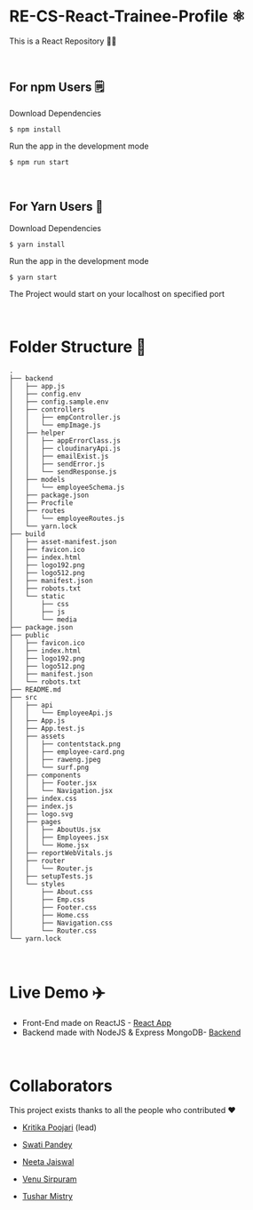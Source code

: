 # RE-CS-React-Trainee-Profile ⚛️

This is a React Repository 👨‍💻

<br>

## For npm Users 🗒️

Download Dependencies

```
$ npm install
```

Run the app in the development mode

```
$ npm run start
```

<br>

## For Yarn Users 🧶

Download Dependencies

```
$ yarn install
```

Run the app in the development mode

```
$ yarn start
```

The Project would start on your localhost on specified port

<br>

# Folder Structure 📁

```
.
├── backend
│   ├── app.js
│   ├── config.env
│   ├── config.sample.env
│   ├── controllers
│   │   ├── empController.js
│   │   └── empImage.js
│   ├── helper
│   │   ├── appErrorClass.js
│   │   ├── cloudinaryApi.js
│   │   ├── emailExist.js
│   │   ├── sendError.js
│   │   └── sendResponse.js
│   ├── models
│   │   └── employeeSchema.js
│   ├── package.json
│   ├── Procfile
│   ├── routes
│   │   └── employeeRoutes.js
│   └── yarn.lock
├── build
│   ├── asset-manifest.json
│   ├── favicon.ico
│   ├── index.html
│   ├── logo192.png
│   ├── logo512.png
│   ├── manifest.json
│   ├── robots.txt
│   └── static
│       ├── css
│       ├── js
│       └── media
├── package.json
├── public
│   ├── favicon.ico
│   ├── index.html
│   ├── logo192.png
│   ├── logo512.png
│   ├── manifest.json
│   └── robots.txt
├── README.md
├── src
│   ├── api
│   │   └── EmployeeApi.js
│   ├── App.js
│   ├── App.test.js
│   ├── assets
│   │   ├── contentstack.png
│   │   ├── employee-card.png
│   │   ├── raweng.jpeg
│   │   └── surf.png
│   ├── components
│   │   ├── Footer.jsx
│   │   └── Navigation.jsx
│   ├── index.css
│   ├── index.js
│   ├── logo.svg
│   ├── pages
│   │   ├── AboutUs.jsx
│   │   ├── Employees.jsx
│   │   └── Home.jsx
│   ├── reportWebVitals.js
│   ├── router
│   │   └── Router.js
│   ├── setupTests.js
│   └── styles
│       ├── About.css
│       ├── Emp.css
│       ├── Footer.css
│       ├── Home.css
│       ├── Navigation.css
│       └── Router.css
└── yarn.lock

```

<br>

# Live Demo ✈️

- Front-End made on ReactJS - [React App](https://re-cs-react-trainee-profile.netlify.app)
  <br>
- Backend made with NodeJS & Express MongoDB- [Backend](https://re-cs-react-trainee-profilr.herokuapp.com)

<br>

# Collaborators

This project exists thanks to all the people who contributed ❤️

- [Kritika Poojari](https://github.com/kritikapoojari) (lead)

- [Swati Pandey](https://github.com/SwaatiPandey)

- [Neeta Jaiswal](https://github.com/Neeta26)

- [Venu Sirpuram](https://github.com/venu-RAW)

- [Tushar Mistry](https://github.com/mistycal98)

